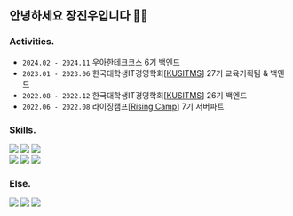 ## 안녕하세요 장진우입니다 👋🏻

### Activities.
- ```2024.02 - 2024.11``` 우아한테크코스 6기 백엔드
- ```2023.01 - 2023.06``` 한국대학생IT경영학회[[KUSITMS](https://www.kusitms.com/)] 27기 교육기획팀 & 백엔드
- ```2022.08 - 2022.12``` 한국대학생IT경영학회[[KUSITMS](https://www.kusitms.com/)] 26기 백엔드
- ```2022.06 - 2022.08``` 라이징캠프[[Rising Camp](https://risingcamp.com/?gclid=CjwKCAiA-8SdBhBGEiwAWdgtcGnMqWEssLgPh1NZS5l8GEdpumL54uwazSGRRulSw0CoFLvOppagixoCuRsQAvD_BwE)] 7기 서버파트

### Skills.
<div>
<img src="https://img.shields.io/badge/Springboot-339933?style=flat-square&logo=Spring Boot&logoColor=white"/>
<img src="https://img.shields.io/badge/Java-3776AB?style=flat-square&logo=Java&logoColor=white"/> 
<img src="https://img.shields.io/badge/mysql-4479A1?style=flat-square&logo=mysql&logoColor=white">
<br>
<img src="https://img.shields.io/badge/Redis-red?style=flat-square&logo=Redis&logoColor=white"/>
<img src="http://img.shields.io/badge/Docker-2496ED?style=flat-square&logo=Docker&logoColor=white"/>
<img src="http://img.shields.io/badge/GitHub Actions-2088FF?style=flat-square&logo=GitHub Actions&logoColor=white"/>

### Else.
<div>
<img src="https://img.shields.io/badge/Node.js-339933?style=flat-square&logo=Node.js&logoColor=white"/>
<img src="https://img.shields.io/badge/JavaScript-F7DF1E?style=flat-square&logo=JavaScript&logoColor=black"/>
<img src="https://img.shields.io/badge/Python-3776AB?style=flat-square&logo=Python&logoColor=white"/>
</div>
<br>
